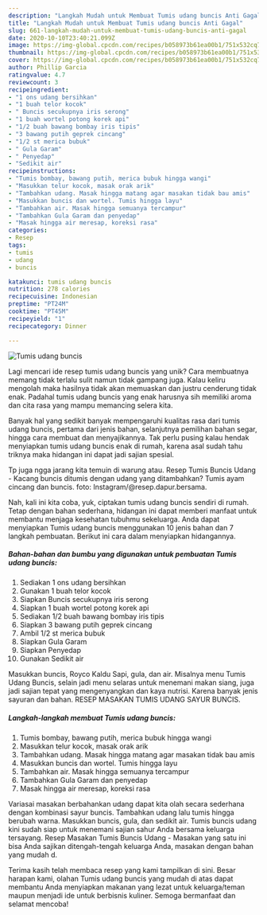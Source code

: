 ```yaml
---
description: "Langkah Mudah untuk Membuat Tumis udang buncis Anti Gagal"
title: "Langkah Mudah untuk Membuat Tumis udang buncis Anti Gagal"
slug: 661-langkah-mudah-untuk-membuat-tumis-udang-buncis-anti-gagal
date: 2020-10-10T23:40:21.099Z
image: https://img-global.cpcdn.com/recipes/b058973b61ea00b1/751x532cq70/tumis-udang-buncis-foto-resep-utama.jpg
thumbnail: https://img-global.cpcdn.com/recipes/b058973b61ea00b1/751x532cq70/tumis-udang-buncis-foto-resep-utama.jpg
cover: https://img-global.cpcdn.com/recipes/b058973b61ea00b1/751x532cq70/tumis-udang-buncis-foto-resep-utama.jpg
author: Phillip Garcia
ratingvalue: 4.7
reviewcount: 3
recipeingredient:
- "1 ons udang bersihkan"
- "1 buah telor kocok"
- " Buncis secukupnya iris serong"
- "1 buah wortel potong korek api"
- "1/2 buah bawang bombay iris tipis"
- "3 bawang putih geprek cincang"
- "1/2 st merica bubuk"
- " Gula Garam"
- " Penyedap"
- "Sedikit air"
recipeinstructions:
- "Tumis bombay, bawang putih, merica bubuk hingga wangi"
- "Masukkan telur kocok, masak orak arik"
- "Tambahkan udang. Masak hingga matang agar masakan tidak bau amis"
- "Masukkan buncis dan wortel. Tumis hingga layu"
- "Tambahkan air. Masak hingga semuanya tercampur"
- "Tambahkan Gula Garam dan penyedap"
- "Masak hingga air meresap, koreksi rasa"
categories:
- Resep
tags:
- tumis
- udang
- buncis

katakunci: tumis udang buncis 
nutrition: 278 calories
recipecuisine: Indonesian
preptime: "PT24M"
cooktime: "PT45M"
recipeyield: "1"
recipecategory: Dinner

---
```



![Tumis udang buncis](https://img-global.cpcdn.com/recipes/b058973b61ea00b1/751x532cq70/tumis-udang-buncis-foto-resep-utama.jpg)

Lagi mencari ide resep tumis udang buncis yang unik? Cara membuatnya memang tidak terlalu sulit namun tidak gampang juga. Kalau keliru mengolah maka hasilnya tidak akan memuaskan dan justru cenderung tidak enak. Padahal tumis udang buncis yang enak harusnya sih memiliki aroma dan cita rasa yang mampu memancing selera kita.

Banyak hal yang sedikit banyak mempengaruhi kualitas rasa dari tumis udang buncis, pertama dari jenis bahan, selanjutnya pemilihan bahan segar, hingga cara membuat dan menyajikannya. Tak perlu pusing kalau hendak menyiapkan tumis udang buncis enak di rumah, karena asal sudah tahu triknya maka hidangan ini dapat jadi sajian spesial.

Tp juga ngga jarang kita temuin di warung atau. Resep Tumis Buncis Udang - Kacang buncis ditumis dengan udang yang ditambahkan? Tumis ayam cincang dan buncis. foto: Instagram/@resep.dapur.bersama.


Nah, kali ini kita coba, yuk, ciptakan tumis udang buncis sendiri di rumah. Tetap dengan bahan sederhana, hidangan ini dapat memberi manfaat untuk membantu menjaga kesehatan tubuhmu sekeluarga. Anda dapat menyiapkan Tumis udang buncis menggunakan 10 jenis bahan dan 7 langkah pembuatan. Berikut ini cara dalam menyiapkan hidangannya.

<!--inarticleads1-->

##### Bahan-bahan dan bumbu yang digunakan untuk pembuatan Tumis udang buncis:

1. Sediakan 1 ons udang bersihkan
1. Gunakan 1 buah telor kocok
1. Siapkan  Buncis secukupnya iris serong
1. Siapkan 1 buah wortel potong korek api
1. Sediakan 1/2 buah bawang bombay iris tipis
1. Siapkan 3 bawang putih geprek cincang
1. Ambil 1/2 st merica bubuk
1. Siapkan  Gula Garam
1. Siapkan  Penyedap
1. Gunakan Sedikit air


Masukkan buncis, Royco Kaldu Sapi, gula, dan air. Misalnya menu Tumis Udang Buncis, selain jadi menu selaras untuk menemani makan siang, juga jadi sajian tepat yang mengenyangkan dan kaya nutrisi. Karena banyak jenis sayuran dan bahan. RESEP MASAKAN TUMIS UDANG SAYUR BUNCIS. 

<!--inarticleads2-->

##### Langkah-langkah membuat Tumis udang buncis:

1. Tumis bombay, bawang putih, merica bubuk hingga wangi
1. Masukkan telur kocok, masak orak arik
1. Tambahkan udang. Masak hingga matang agar masakan tidak bau amis
1. Masukkan buncis dan wortel. Tumis hingga layu
1. Tambahkan air. Masak hingga semuanya tercampur
1. Tambahkan Gula Garam dan penyedap
1. Masak hingga air meresap, koreksi rasa


Variasai masakan berbahankan udang dapat kita olah secara sederhana dengan kombinasi sayur buncis. Tambahkan udang lalu tumis hingga berubah warna. Masukkan buncis, gula, dan sedikit air. Tumis buncis udang kini sudah siap untuk menemani sajian sahur Anda bersama keluarga tersayang. Resep Masakan Tumis Buncis Udang - Masakan yang satu ini bisa Anda sajikan ditengah-tengah keluarga Anda, masakan dengan bahan yang mudah d. 

Terima kasih telah membaca resep yang kami tampilkan di sini. Besar harapan kami, olahan Tumis udang buncis yang mudah di atas dapat membantu Anda menyiapkan makanan yang lezat untuk keluarga/teman maupun menjadi ide untuk berbisnis kuliner. Semoga bermanfaat dan selamat mencoba!
